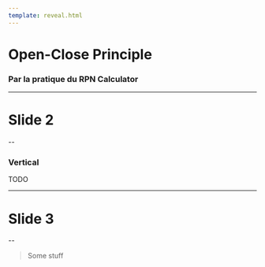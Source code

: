 ```yaml
---
template: reveal.html
---
```

# Open-Close Principle

### Par la pratique du RPN Calculator

---

# Slide 2

--

### Vertical

TODO

---

# Slide 3

--

> Some stuff

